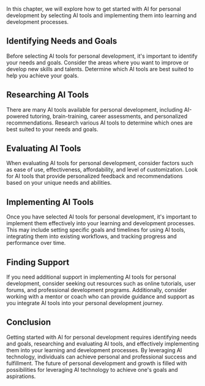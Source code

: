 

In this chapter, we will explore how to get started with AI for personal development by selecting AI tools and implementing them into learning and development processes.

Identifying Needs and Goals
---------------------------

Before selecting AI tools for personal development, it's important to identify your needs and goals. Consider the areas where you want to improve or develop new skills and talents. Determine which AI tools are best suited to help you achieve your goals.

Researching AI Tools
--------------------

There are many AI tools available for personal development, including AI-powered tutoring, brain-training, career assessments, and personalized recommendations. Research various AI tools to determine which ones are best suited to your needs and goals.

Evaluating AI Tools
-------------------

When evaluating AI tools for personal development, consider factors such as ease of use, effectiveness, affordability, and level of customization. Look for AI tools that provide personalized feedback and recommendations based on your unique needs and abilities.

Implementing AI Tools
---------------------

Once you have selected AI tools for personal development, it's important to implement them effectively into your learning and development processes. This may include setting specific goals and timelines for using AI tools, integrating them into existing workflows, and tracking progress and performance over time.

Finding Support
---------------

If you need additional support in implementing AI tools for personal development, consider seeking out resources such as online tutorials, user forums, and professional development programs. Additionally, consider working with a mentor or coach who can provide guidance and support as you integrate AI tools into your personal development journey.

Conclusion
----------

Getting started with AI for personal development requires identifying needs and goals, researching and evaluating AI tools, and effectively implementing them into your learning and development processes. By leveraging AI technology, individuals can achieve personal and professional success and fulfillment. The future of personal development and growth is filled with possibilities for leveraging AI technology to achieve one's goals and aspirations.
